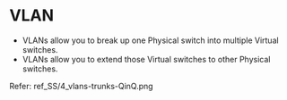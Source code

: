 # VLAN
- VLANs allow you to break up one Physical switch into multiple Virtual switches.
- VLANs allow you to extend those Virtual switches to other Physical switches.   


Refer: ref_SS/4_vlans-trunks-QinQ.png